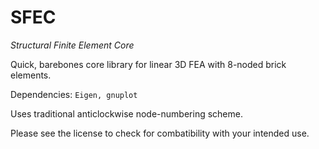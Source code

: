# SFEC
*Structural Finite Element Core*

Quick, barebones core library for linear 3D FEA with 8-noded brick elements.

Dependencies: `Eigen, gnuplot`

Uses traditional anticlockwise node-numbering scheme.

Please see the license to check for combatibility with your intended use.
